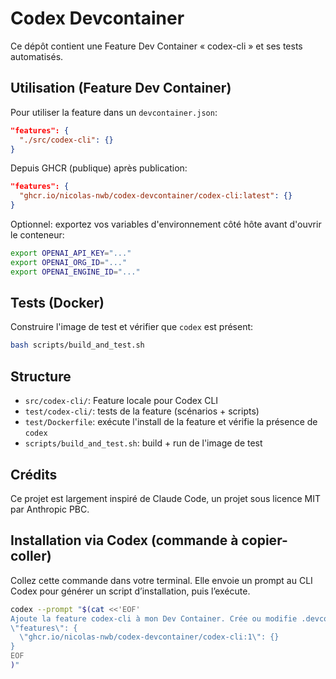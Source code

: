 # Codex Devcontainer

Ce dépôt contient une Feature Dev Container « codex-cli » et ses tests automatisés.

## Utilisation (Feature Dev Container)

Pour utiliser la feature dans un `devcontainer.json`:

```json
"features": {
  "./src/codex-cli": {}
}
```

Depuis GHCR (publique) après publication:

```json
"features": {
  "ghcr.io/nicolas-nwb/codex-devcontainer/codex-cli:latest": {}
}
```

Optionnel: exportez vos variables d'environnement côté hôte avant d'ouvrir le conteneur:

```bash
export OPENAI_API_KEY="..."
export OPENAI_ORG_ID="..."
export OPENAI_ENGINE_ID="..."
```

## Tests (Docker)

Construire l'image de test et vérifier que `codex` est présent:

```bash
bash scripts/build_and_test.sh
```

## Structure

- `src/codex-cli/`: Feature locale pour Codex CLI
- `test/codex-cli/`: tests de la feature (scénarios + scripts)
- `test/Dockerfile`: exécute l'install de la feature et vérifie la présence de `codex`
- `scripts/build_and_test.sh`: build + run de l'image de test

## Crédits

Ce projet est largement inspiré de Claude Code, un projet sous licence MIT par Anthropic PBC.

## Installation via Codex (commande à copier-coller)

Collez cette commande dans votre terminal. Elle envoie un prompt au CLI Codex pour générer un script d’installation, puis l’exécute.

```bash
codex --prompt "$(cat <<'EOF'
Ajoute la feature codex-cli à mon Dev Container. Crée ou modifie .devcontainer/devcontainer.json pour inclure:
\"features\": {
  \"ghcr.io/nicolas-nwb/codex-devcontainer/codex-cli:1\": {}
}
EOF
)"
```